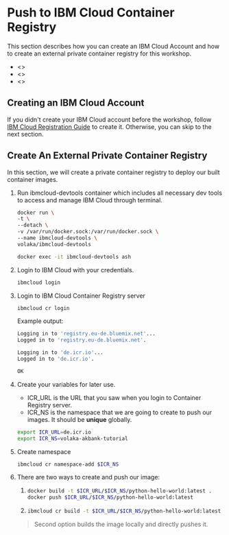 # Push to IBM Cloud Container Registry

This section describes how you can create an IBM Cloud Account and how to create an external private container registry for this workshop.

* <<Creating an IBM Cloud Account>>
* <<Create An External Private Container Registry>>
* <<Create API Key to access your private registry>>

## Creating an IBM Cloud Account

If you didn't create your IBM Cloud account before the workshop, follow [IBM Cloud Registration Guide](https://app.gitbook.com/@volaka/s/ibm-cloud-registration/) to create it. Otherwise, you can skip to the next section.


## Create An External Private Container Registry

In this section, we will create a private container registry to deploy our built container images.

1. Run ibmcloud-devtools container which includes all necessary dev tools to access and manage IBM Cloud through terminal.

    ```bash
    docker run \
    -t \
    --detach \
    -v /var/run/docker.sock:/var/run/docker.sock \
    --name ibmcloud-devtools \
    volaka/ibmcloud-devtools

    docker exec -it ibmcloud-devtools ash
    ```

2. Login to IBM Cloud with your credentials. 

    ```bash
    ibmcloud login
    ```

3. Login to IBM Cloud Container Registry server

    ```bash
    ibmcloud cr login
    ```

    Example output:

    ```bash
    Logging in to 'registry.eu-de.bluemix.net'...
    Logged in to 'registry.eu-de.bluemix.net'.

    Logging in to 'de.icr.io'...
    Logged in to 'de.icr.io'.

    OK
    ```
4. Create your variables for later use.
    
    - ICR_URL is the URL that you saw when you login to Container Registry server.
    - ICR_NS is the namespace that we are going to create to push our images. It should be **unique** globally. 

    ```bash
    export ICR_URL=de.icr.io
    export ICR_NS=volaka-akbank-tutorial
    ```
  
5. Create namespace

    ```bash
    ibmcloud cr namespace-add $ICR_NS
    ```

6. There are two ways to create and push our image:

    1. ```bash
       docker build -t $ICR_URL/$ICR_NS/python-hello-world:latest . 
       docker push $ICR_URL/$ICR_NS/python-hello-world:latest
       ```
    2. ```bash
       ibmcloud cr build -t $ICR_URL/$ICR_NS/python-hello-world:latest . 
       ```

    > Second option builds the image locally and directly pushes it.
